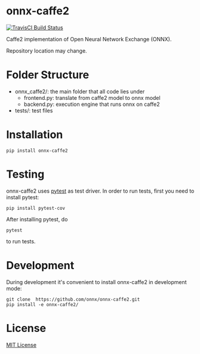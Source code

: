 onnx-caffe2
========
[![TravisCI Build Status](https://travis-ci.org/onnx/onnx-caffe2.svg?branch=master)](https://travis-ci.org/onnx/onnx-caffe2.svg?branch=master)

Caffe2 implementation of Open Neural Network Exchange (ONNX).

Repository location may change.

# Folder Structure

- onnx_caffe2/: the main folder that all code lies under
  - frontend.py: translate from caffe2 model to onnx model
  - backend.py: execution engine that runs onnx on caffe2
- tests/: test files

# Installation

```
pip install onnx-caffe2
```


# Testing

onnx-caffe2 uses [pytest](https://docs.pytest.org) as test driver. In order to run tests, first you need to install pytest:

```
pip install pytest-cov
```

After installing pytest, do

```
pytest
```

to run tests.

# Development

During development it's convenient to install onnx-caffe2 in development mode:

```
git clone  https://github.com/onnx/onnx-caffe2.git
pip install -e onnx-caffe2/
```

# License

[MIT License](LICENSE)

